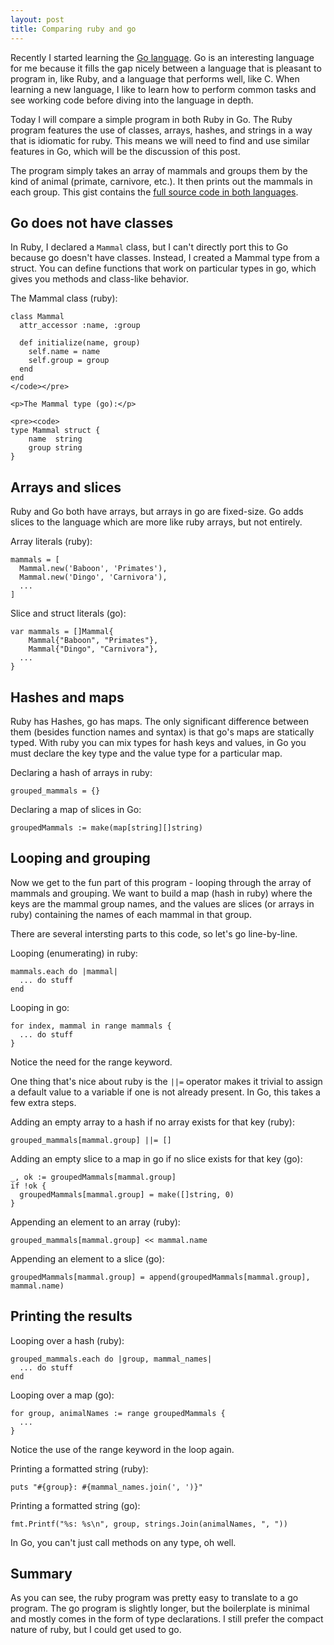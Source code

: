 ```yaml
---
layout: post
title: Comparing ruby and go
---
```


Recently I started learning the [Go language](http://golang.org/). Go is an interesting language for me because it fills the gap nicely between a language that is pleasant to program in, like Ruby, and a language that performs well, like C. When learning a new language, I like to learn how to perform common tasks and see working code before diving into the language in depth.

Today I will compare a simple program in both Ruby in Go. The Ruby program features the use of classes, arrays, hashes, and strings in a way that is idiomatic for ruby. This means we will need to find and use similar features in Go, which will be the discussion of this post.

The program simply takes an array of mammals and groups them by the kind of animal (primate, carnivore, etc.). It then prints out the mammals in each group. This gist contains the [full source code in both languages](https://gist.github.com/jbgo/7790262).

## Go does not have classes

In Ruby, I declared a `Mammal` class, but I can't directly port this to Go because go doesn't have classes. Instead, I created a Mammal type from a struct. You can define functions that work on particular types in go, which gives you methods and class-like behavior.

The Mammal class (ruby):

```
class Mammal
  attr_accessor :name, :group

  def initialize(name, group)
    self.name = name
    self.group = group
  end
end
</code></pre>

<p>The Mammal type (go):</p>

<pre><code>
type Mammal struct {
	name  string
	group string
}
```

## Arrays and slices

Ruby and Go both have arrays, but arrays in go are fixed-size. Go adds slices to the language which are more like ruby arrays, but not entirely.

Array literals (ruby):

```
mammals = [
  Mammal.new('Baboon', 'Primates'),
  Mammal.new('Dingo', 'Carnivora'),
  ...
]
```

Slice and struct literals (go):

```
var mammals = []Mammal{
	Mammal{"Baboon", "Primates"},
	Mammal{"Dingo", "Carnivora"},
  ...
}
```

## Hashes and maps

Ruby has Hashes, go has maps. The only significant difference between them (besides function names and syntax) is that go's maps are statically typed. With ruby you can mix types for hash keys and values, in Go you must declare the key type and the value type for a particular map.

Declaring a hash of arrays in ruby:

```
grouped_mammals = {}
```

Declaring a map of slices in Go:

```
groupedMammals := make(map[string][]string)
```

## Looping and grouping

Now we get to the fun part of this program - looping through the array of mammals and grouping. We want to build a map (hash in ruby) where the keys are the mammal group names, and the values are slices (or arrays in ruby) containing the names of each mammal in that group.

There are several intersting parts to this code, so let's go line-by-line.

Looping (enumerating) in ruby:

```
mammals.each do |mammal|
  ... do stuff
end
```

Looping in go:

```
for index, mammal in range mammals {
  ... do stuff
}
```

Notice the need for the range keyword.

One thing that's nice about ruby is the `||=` operator makes it trivial to assign a default value to a variable if one is not already present. In Go, this takes a few extra steps.

Adding an empty array to a hash if no array exists for that key (ruby):

```
grouped_mammals[mammal.group] ||= []
```

Adding an empty slice to a map in go if no slice exists for that key (go):

```
_, ok := groupedMammals[mammal.group]
if !ok {
  groupedMammals[mammal.group] = make([]string, 0)
}
```

Appending an element to an array (ruby):

```
grouped_mammals[mammal.group] << mammal.name
```

Appending an element to a slice (go):

```
groupedMammals[mammal.group] = append(groupedMammals[mammal.group], mammal.name)
```

## Printing the results

Looping over a hash (ruby):

```
grouped_mammals.each do |group, mammal_names|
  ... do stuff
end
```

Looping over a map (go):

```
for group, animalNames := range groupedMammals {
  ...
}
```

Notice the use of the range keyword in the loop again.

Printing a formatted string (ruby):

```
puts "#{group}: #{mammal_names.join(', ')}"
```

Printing a formatted string (go):

```
fmt.Printf("%s: %s\n", group, strings.Join(animalNames, ", "))
```

In Go, you can't just call methods on any type, oh well.

## Summary

As you can see, the ruby program was pretty easy to translate to a go program. The go program is slightly longer, but the boilerplate is minimal and mostly comes in the form of type declarations. I still prefer the compact nature of ruby, but I could get used to go.
